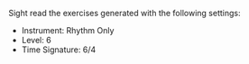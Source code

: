 Sight read the exercises generated with the following settings:

- Instrument: Rhythm Only
- Level: 6
- Time Signature: 6/4